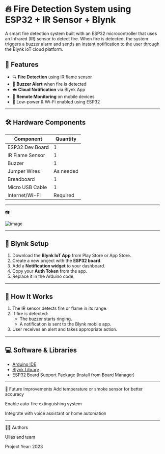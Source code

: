 # 🔥 Fire Detection System using ESP32 + IR Sensor + Blynk

A smart fire detection system built with an ESP32 microcontroller that uses an Infrared (IR) sensor to detect fire. When fire is detected, the system triggers a buzzer alarm and sends an instant notification to the user through the Blynk IoT cloud platform.

## 📌 Features

- 🔍 **Fire Detection** using IR flame sensor
- 🚨 **Buzzer Alert** when fire is detected
- ☁️ **Cloud Notification** via Blynk App
- 📱 **Remote Monitoring** on mobile devices
- 🔌 Low-power & Wi-Fi enabled using ESP32

---

## 🛠️ Hardware Components

| Component        | Quantity |
|------------------|----------|
| ESP32 Dev Board  | 1        |
| IR Flame Sensor  | 1        |
| Buzzer           | 1        |
| Jumper Wires     | As needed |
| Breadboard       | 1        |
| Micro USB Cable  | 1        |
| Internet/Wi-Fi   | Required |


---

📷

![image](https://github.com/user-attachments/assets/0e9ae28c-9ff0-4ece-83da-4bb8ea3d6a40)

---

## 📱 Blynk Setup

1. Download the **Blynk IoT App** from Play Store or App Store.
2. Create a new project with the **ESP32 board**.
3. Add a **Notification widget** to your dashboard.
4. Copy your **Auth Token** from the app.
5. Replace it in the Arduino code.

---

## 🔧 How It Works

1. The IR sensor detects fire or flame in its range.
2. If fire is detected:
   - The buzzer starts ringing.
   - A notification is sent to the Blynk mobile app.
3. User receives an alert and takes appropriate action.

---

## 💻 Software & Libraries

- [Arduino IDE](https://www.arduino.cc/en/software)
- [Blynk Library](https://github.com/blynkkk/blynk-library)
- ESP32 Board Support Package (Install from Board Manager)

---

🧠 Future Improvements
Add temperature or smoke sensor for better accuracy

Enable auto-fire extinguishing system

Integrate with voice assistant or home automation

---

🙋‍♂️ Authors

Ullas and team


Project Year: 2023

